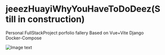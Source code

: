 # jeeezHuayiWhyYouHaveToDoDeez(Still in construction)
Personal FullStackProject porfolio fallery Based on Vue+Vite Django Docker-Compose

![Image text](https://raw.github.com/fightingBald/repositpry/master/jeeezHuayiWhyYouHaveToDoDeez/frontpreview.gif)
